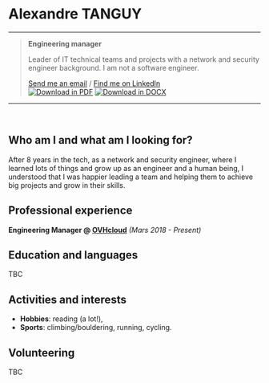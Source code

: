 # Alexandre TANGUY

---

> **Engineering manager**
>
> Leader of IT technical teams and projects with a network and security engineer background. I am not a software engineer.
> 
> [Send me an email](mailto:alexandre@tanguy.pro) / [Find me on LinkedIn](https://www.linkedin.com/in/alexandretanguy/) <br>
> [![Download in PDF](https://img.shields.io/badge/Download_in-PDF-blue?style=flat&logo=github)](https://github.com/hikatanguy/cv/raw/main/out/cv_alexandre_tanguy.pdf)  [![Download in DOCX](https://img.shields.io/badge/Download_in-DOCX-blue?style=flat&logo=microsoftword)](https://github.com/hikatanguy/cv/raw/main/out/cv_alexandre_tanguy.docx)

---

<br>

## Who am I and what am I looking for?
After 8 years in the tech, as a network and security engineer, where I learned lots of things and grow up as an engineer and a human being, I understood that I was happier leading a team and helping them to achieve big projects and grow in their skills.

## Professional experience
**Engineering Manager @ [OVHcloud](https://www.ovhcloud.com)** *(Mars 2018 - Present)*

## Education and languages
TBC

## Activities and interests
* **Hobbies**: reading (a lot!),
* **Sports**: climbing/bouldering, running, cycling.

## Volunteering
TBC